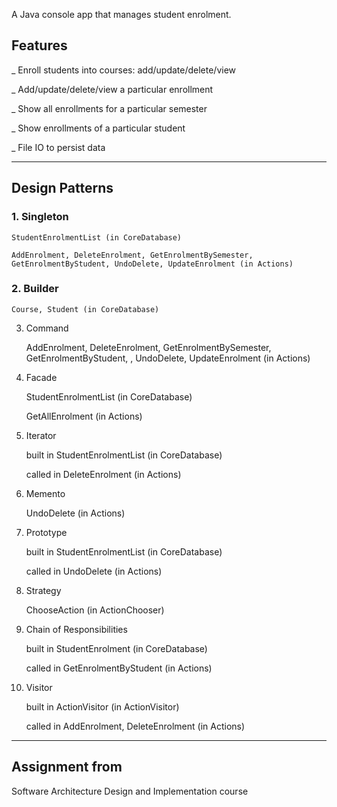 A Java console app that manages student enrolment.
## Features

_ Enroll students into courses: add/update/delete/view

_ Add/update/delete/view a particular enrollment

_ Show all enrollments for a particular semester

_ Show enrollments of a particular student

_ File IO to persist data
__________________________________________________________________________________________________________________________
## Design Patterns

### 1. Singleton

	StudentEnrolmentList (in CoreDatabase)
  
	AddEnrolment, DeleteEnrolment, GetEnrolmentBySemester, GetEnrolmentByStudent, UndoDelete, UpdateEnrolment (in Actions)

### 2. Builder

	Course, Student (in CoreDatabase)

3. Command

	AddEnrolment, DeleteEnrolment, GetEnrolmentBySemester, GetEnrolmentByStudent, , UndoDelete, UpdateEnrolment (in Actions)

4. Facade

	StudentEnrolmentList (in CoreDatabase)
  
	GetAllEnrolment (in Actions)

5. Iterator

	built in StudentEnrolmentList (in CoreDatabase)
  
	called in DeleteEnrolment (in Actions)

6. Memento

	UndoDelete (in Actions)

7. Prototype

	built in StudentEnrolmentList (in CoreDatabase)
  
	called in UndoDelete (in Actions)

8. Strategy

	ChooseAction (in ActionChooser)

9. Chain of Responsibilities

	built in StudentEnrolment (in CoreDatabase)
  
	called in GetEnrolmentByStudent (in Actions)

10. Visitor

	built in ActionVisitor (in ActionVisitor)
  
	called in AddEnrolment, DeleteEnrolment (in Actions)
__________________________________________________________________________________________________________________________
## Assignment from
Software Architecture Design and Implementation course
